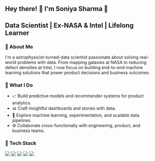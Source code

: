 
## Hey there! 👋 I'm Soniya Sharma 🌟  
Data Scientist | Ex-NASA & Intel | Lifelong Learner
---

### 🚀 About Me  
I'm a astrophysicist-turned-data scientist passionate about solving real-world problems with data. From mapping galaxies at NASA to reducing defect densities at Intel, I now focus on  building end-to-end machine learning solutions that power product decisions and business outcomes.  

### 💼 What I Do  
- 📈 Build predictive models and recommender systems for product analytics.  
- 📊 Craft insightful dashboards and stories with data.  
- 🤖 Explore machine learning, experimentation, and scalable data pipelines.
- ⚙️ Collaborate cross-functionally with engineering, product, and business teams.  

### 🧰 Tech Stack  
<p>
  <img src="https://img.shields.io/badge/Python-3776AB?style=for-the-badge&logo=python&logoColor=white" />
  <img src="https://img.shields.io/badge/R-276DC3?style=for-the-badge&logo=r&logoColor=white" />
  <img src="https://img.shields.io/badge/SQL-4479A1?style=for-the-badge&logo=postgresql&logoColor=white" />
  <img src="https://img.shields.io/badge/Tableau-E97627?style=for-the-badge&logo=powerbi&logoColor=black" />
  <img src="https://img.shields.io/badge/Git-F05032?style=for-the-badge&logo=git&logoColor=white" />
</p>

